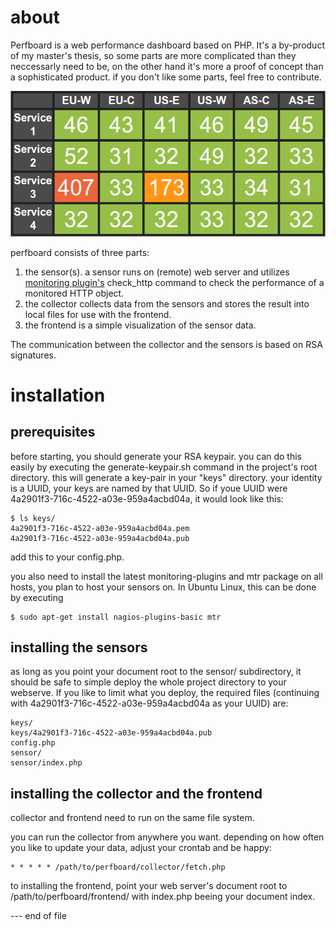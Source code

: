 about
=====

Perfboard is a web performance dashboard based on PHP. It's a by-product of my master's thesis, so some parts are more complicated than they neccessarly need to be, on the other hand it's more a proof of concept than a sophisticated product. if you don't like some parts, feel free to contribute.

![Small Screen Example](docs/example1.png)

perfboard consists of three parts:

  1. the sensor(s). a sensor runs on (remote) web server and utilizes [monitoring plugin's](https://www.monitoring-plugins.org/) check_http command to check the performance of a monitored HTTP object.
  2. the collector collects data from the sensors and stores the result into local files for use with the frontend.
  3. the frontend is a simple visualization of the sensor data.

The communication between the collector and the sensors is based on RSA signatures.

installation
============

prerequisites
-------------

before starting, you should generate your RSA keypair. you can do this easily by executing the generate-keypair.sh command in the project's root directory. this will generate a key-pair in your "keys" directory. your identity is a UUID, your keys are named by that UUID. So if youe UUID were 4a2901f3-716c-4522-a03e-959a4acbd04a, it would look like this:

    $ ls keys/
    4a2901f3-716c-4522-a03e-959a4acbd04a.pem
    4a2901f3-716c-4522-a03e-959a4acbd04a.pub

add this to your config.php.

you also need to install the latest monitoring-plugins and mtr package on all hosts, you plan to host your sensors on. In Ubuntu Linux, this can be done by executing

    $ sudo apt-get install nagios-plugins-basic mtr

installing the sensors
----------------------

as long as you point your document root to the sensor/ subdirectory, it should be safe to simple deploy the whole project directory to your webserve. If you like to limit what you deploy, the required files (continuing with 4a2901f3-716c-4522-a03e-959a4acbd04a as your UUID) are:

    keys/
    keys/4a2901f3-716c-4522-a03e-959a4acbd04a.pub
    config.php
    sensor/
    sensor/index.php

installing the collector and the frontend
-----------------------------------------

collector and frontend need to run on the same file system.

you can run the collector from anywhere you want. depending on how often you like to update your data, adjust your crontab and be happy:

    * * * * * /path/to/perfboard/collector/fetch.php

to installing the frontend, point your web server's document root to /path/to/perfboard/frontend/ with index.php beeing your document index.

--- end of file